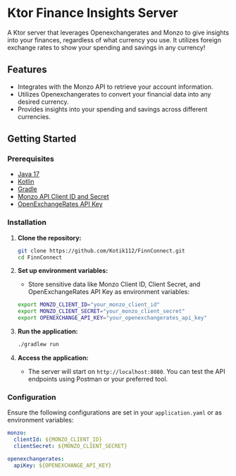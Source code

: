 # Ktor Finance Insights Server

A Ktor server that leverages Openexchangerates and Monzo to give insights into your finances, regardless of what currency you use. It utilizes foreign exchange rates to show your spending and savings in any currency!

## Features
- Integrates with the Monzo API to retrieve your account information.
- Utilizes Openexchangerates to convert your financial data into any desired currency.
- Provides insights into your spending and savings across different currencies.

## Getting Started

### Prerequisites
- [Java 17](https://www.oracle.com/java/technologies/javase/jdk17-archive-downloads.html)
- [Kotlin](https://kotlinlang.org/docs/getting-started.html)
- [Gradle](https://gradle.org/install/)
- [Monzo API Client ID and Secret](https://developers.monzo.com/)
- [OpenExchangeRates API Key](https://openexchangerates.org/signup)

### Installation

1. **Clone the repository:**
    ```bash
    git clone https://github.com/Kotik112/FinnConnect.git
    cd FinnConnect
    ```

2. **Set up environment variables:**
   - Store sensitive data like Monzo Client ID, Client Secret, and OpenExchangeRates API Key as environment variables:

    ```bash
    export MONZO_CLIENT_ID="your_monzo_client_id"
    export MONZO_CLIENT_SECRET="your_monzo_client_secret"
    export OPENEXCHANGE_API_KEY="your_openexchangerates_api_key"
    ```

3. **Run the application:**
    ```bash
    ./gradlew run
    ```

4. **Access the application:**
   - The server will start on `http://localhost:8080`. You can test the API endpoints using Postman or your preferred tool.

### Configuration

Ensure the following configurations are set in your `application.yaml` or as environment variables:

```yaml
monzo:
  clientId: ${MONZO_CLIENT_ID}
  clientSecret: ${MONZO_CLIENT_SECRET}

openexchangerates:
  apiKey: ${OPENEXCHANGE_API_KEY}
